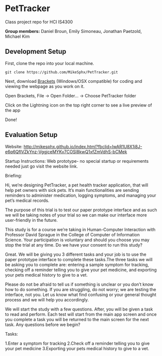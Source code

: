 # PetTracker
Class project repo for HCI IS4300

**Group members:** Daniel Broun, Emily Simoneau, Jonathan Paetzold, Michael Kim

## Development Setup

First, clone the repo into your local machine.

```
git clone https://github.com/MikeSphx/PetTracker.git
```

Next, download [Brackets](http://brackets.io/) (Windows/OSX compatible) for coding and viewing the webpage as you work on it.

Open Brackets, File -> Open Folder... -> Choose PetTracker folder

Click on the Lightning icon on the top right corner to see a live preview of the app

Done!



## Evaluation Setup

Website:
http://mikesphx.github.io/index.html?fbclid=IwAR1U8X1i8J-e6q6QflVZkYnz-VggjceMYKv7COSl8kwQ1xfZmVdhS-bCMek

Startup Instructions:
Web prototype- no special startup or requirements needed just go visit the website link.

Briefing:

Hi, we’re designing PetTracker, a pet health tracker application, that will help pet owners with sick pets. It’s main functionalities are sending reminders to administer medication, logging symptoms, and managing your pet’s medical records.

The purpose of this trial is to test our paper prototype interface and as such we will be taking notes of your trial so we can make our interface more user-friendly in the future.

This study is for a course we’re taking in Human-Computer Interaction with Professor David Sprague in the College of Computer of Information Science. Your participation is voluntary and should you choose you may stop the trial at any time. Do we have your consent to run this study?

Great. We will be giving you 3 different tasks and your job is to use the paper prototype interface to complete these tasks.The three tasks we will be asking you to complete are: entering a sample symptom for tracking, checking off a reminder telling you to give your pet medicine, and exporting your pets medical history to give to a vet.

Please do not be afraid to tell us if something is unclear or you don’t know how to do something. If you are struggling, do not worry; we are testing the interface, not you. Let us know what find confusing or your general thought process and we will help you accordingly.

We will start the study with a few questions. After, you will be given a task to read and perform. Each test will start from the main app screen and once you complete a task you will be returned to the main screen for the next task. Any questions before we begin?

Tasks:

1.Enter a symptom for tracking
2.Check off a reminder telling you to give your pet medicine
3.Exporting your pets medical history to give to a vet.



